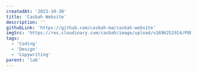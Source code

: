 ```yaml
---
createdAt: '2023-10-30'
title: 'Casbah Website'
description: ''
githubLink: 'https://github.com/casbah-ma/casbah-website'
imgSrc: 'https://res.cloudinary.com/casbah/image/upload/v1696252914/PORTFOLIO/Capture_d_%C3%A9cran_2023-10-02_%C3%A0_15.21.18_chhd8s.png'
tags:
  - 'Coding'
  - 'Design'
  - 'Copywriting'
parent: 'lab'
---
```

